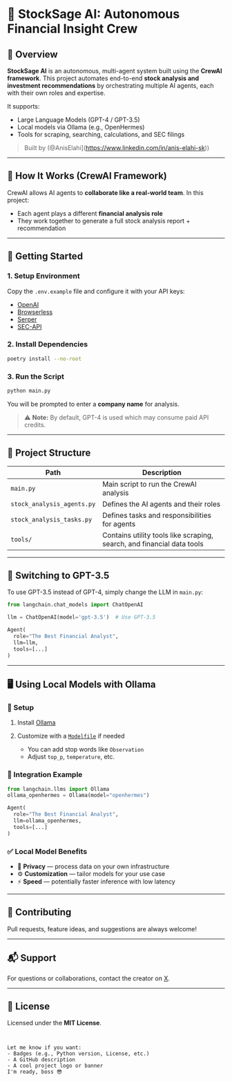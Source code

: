 # 🚀 StockSage AI: Autonomous Financial Insight Crew

## 📘 Overview

**StockSage AI** is an autonomous, multi-agent system built using the **CrewAI framework**. This project automates end-to-end **stock analysis and investment recommendations** by orchestrating multiple AI agents, each with their own roles and expertise.

It supports:
- Large Language Models (GPT-4 / GPT-3.5)
- Local models via Ollama (e.g., OpenHermes)
- Tools for scraping, searching, calculations, and SEC filings

> Built by (@AnisElahi](https://www.linkedin.com/in/anis-elahi-sk))

---

## 🧠 How It Works (CrewAI Framework)

CrewAI allows AI agents to **collaborate like a real-world team**. In this project:
- Each agent plays a different **financial analysis role**
- They work together to generate a full stock analysis report + recommendation

---

## 🚀 Getting Started

### 1. Setup Environment
Copy the `.env.example` file and configure it with your API keys:
- [OpenAI](https://platform.openai.com/api-keys)
- [Browserless](https://www.browserless.io/)
- [Serper](https://serper.dev/)
- [SEC-API](https://sec-api.io)

### 2. Install Dependencies
```bash
poetry install --no-root
````

### 3. Run the Script

```bash
python main.py
```

You will be prompted to enter a **company name** for analysis.

> ⚠️ **Note:** By default, GPT-4 is used which may consume paid API credits.

---

## 📁 Project Structure

| Path                       | Description                                                            |
| -------------------------- | ---------------------------------------------------------------------- |
| `main.py`                  | Main script to run the CrewAI analysis                                 |
| `stock_analysis_agents.py` | Defines the AI agents and their roles                                  |
| `stock_analysis_tasks.py`  | Defines tasks and responsibilities for agents                          |
| `tools/`                   | Contains utility tools like scraping, search, and financial data tools |

---

## 🧠 Switching to GPT-3.5

To use GPT-3.5 instead of GPT-4, simply change the LLM in `main.py`:

```python
from langchain.chat_models import ChatOpenAI

llm = ChatOpenAI(model='gpt-3.5')  # Use GPT-3.5

Agent(
  role="The Best Financial Analyst",
  llm=llm,
  tools=[...]
)
```

---

## 🖥️ Using Local Models with Ollama

### 🔧 Setup

1. Install [Ollama](https://ollama.com)
2. Customize with a [`Modelfile`](https://github.com/jmorganca/ollama/blob/main/docs/modelfile.md) if needed

   * You can add stop words like `Observation`
   * Adjust `top_p`, `temperature`, etc.

### 🧩 Integration Example

```python
from langchain.llms import Ollama
ollama_openhermes = Ollama(model="openhermes")

Agent(
  role="The Best Financial Analyst",
  llm=ollama_openhermes,
  tools=[...]
)
```

### ✅ Local Model Benefits

* 🔐 **Privacy** — process data on your own infrastructure
* ⚙️ **Customization** — tailor models for your use case
* ⚡ **Speed** — potentially faster inference with low latency

---

## 🤝 Contributing

Pull requests, feature ideas, and suggestions are always welcome!

---

## 📬 Support

For questions or collaborations, contact the creator on [X](https://x.com/joaomdmoura).

---

## 📝 License

Licensed under the **MIT License**.

```


Let me know if you want:
- Badges (e.g., Python version, License, etc.)
- A GitHub description
- A cool project logo or banner  
I'm ready, boss 😎
```
